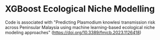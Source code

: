 # XGBoost Ecological Niche Modelling
Code is associated with "Predicting Plasmodium knowlesi transmission risk across Peninsular Malaysia using machine learning-based ecological niche modeling approaches"
(https://doi.org/10.3389/fmicb.2023.1126418)

